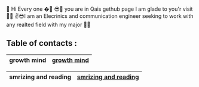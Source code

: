  🙌 Hi Every one �🤳
😎👀 you are in Qais gethub page I am glade to you'r visit 🐱‍💻
✌😎I am an Elecrinics and communication engineer seeking to work with any realted field with my major 🐱‍🚀




  ## Table of contacts :






| growth mind              |  [growth mind](https://qaisalshorman.github.io/Read-Me/growth-mind)|
|--------------------------|--------------------------------------------------------------------|
 
 
 

| smrizing and reading    | [smrizing and reading ](https://qaisalshorman.github.io/Read-Me/reading%20note)|
|-------------------------|--------------------------------------------------------------------------------|

